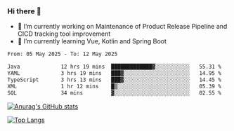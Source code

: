 ### Hi there 👋

- 🔭 I’m currently working on Maintenance of Product Release Pipeline and CICD tracking tool improvement
- 🌱 I’m currently learning Vue, Kotlin and Spring Boot

<!--START_SECTION:waka-->

```txt
From: 05 May 2025 - To: 12 May 2025

Java             12 hrs 19 mins  █████████████▓░░░░░░░░░░░   55.31 %
YAML             3 hrs 19 mins   ███▓░░░░░░░░░░░░░░░░░░░░░   14.95 %
TypeScript       3 hrs 13 mins   ███▓░░░░░░░░░░░░░░░░░░░░░   14.45 %
XML              1 hr 12 mins    █▒░░░░░░░░░░░░░░░░░░░░░░░   05.39 %
SQL              34 mins         ▓░░░░░░░░░░░░░░░░░░░░░░░░   02.55 %
```

<!--END_SECTION:waka-->

[![Anurag's GitHub stats](https://github-readme-stats.vercel.app/api?username=yunhao981&show_icons=true&theme=solarized-dark)](https://github.com/anuraghazra/github-readme-stats)

[![Top Langs](https://github-readme-stats.vercel.app/api/top-langs/?username=yunhao981&theme=solarized-dark&layout=compact)](https://github.com/anuraghazra/github-readme-stats)

<!--
**yunhao981/yunhao981** is a ✨ _special_ ✨ repository because its `README.md` (this file) appears on your GitHub profile.

Here are some ideas to get you started:

- 🔭 I’m currently working on Maintenance of Release Pipeline and CICD tracking tool improvement
- 🌱 I’m currently learning Vue, Kotlin and Spring Boot
- 👯 I’m looking to collaborate on ...
- 🤔 I’m looking for help with ...
- 💬 Ask me about ...
- 📫 How to reach me: ...
- 😄 Pronouns: ...
- ⚡ Fun fact: ...
-->


